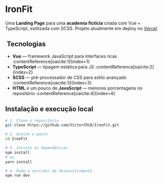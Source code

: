 # IronFit

Uma **Landing Page** para uma **academia fictícia** criada com Vue + TypeScript, estilizada com SCSS. Projeto atualmente em deploy no [Vercel](https://iron-fit.vercel.app).

## ​ Tecnologias

- **Vue** — framework JavaScript para interfaces ricas :contentReference[oaicite:1]{index=1}  
- **TypeScript** — tipagem estática para JS :contentReference[oaicite:2]{index=2}  
- **SCSS** — pré-processador de CSS para estilo avançado :contentReference[oaicite:3]{index=3}  
- **HTML** e um pouco de **JavaScript** — menores porcentagens no repositório :contentReference[oaicite:4]{index=4}  

##  Instalação e execução local

```bash
# 1. Clone o repositório
git clone https://github.com/VictorCR18/IronFit.git

# 2. Acesse a pasta
cd IronFit

# 3. Instale as dependências
npm install
# ou
yarn install

# 4. Rode o servidor de desenvolvimento
npm run dev
